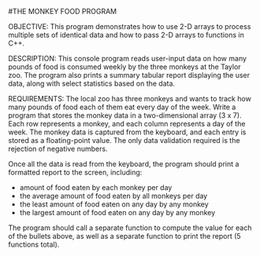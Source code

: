 #THE MONKEY FOOD PROGRAM

OBJECTIVE:
This program demonstrates how to use 2-D arrays to process multiple sets of identical data and  how to pass 2-D arrays to functions in C++.

DESCRIPTION: 
This console program reads user-input data on how many pounds of food is consumed weekly by the three monkeys at the Taylor zoo. The program also prints a summary tabular report displaying the user data, along with select statistics based on the data.

REQUIREMENTS:
The local zoo has three monkeys and wants to track how many pounds of food each of them eat every day of the week. Write a program that stores the monkey data in a two-dimensional array (3 x 7). Each row represents a monkey, and each column represents a day of the week. The monkey data is captured from the keyboard, and each entry is stored as a floating-point value. The only data validation required is the rejection of negative numbers. 

Once all the data is read from the keyboard, the program should print a formatted report to the screen, including:
- amount of food eaten by each monkey per day
- the average amount of food eaten by all monkeys per day
- the least amount of food eaten on any day by any monkey
- the largest amount of food eaten on any day by any monkey

The program should call a separate function to compute the value for each of the bullets above, as well as a separate function to print the report (5 functions total).
